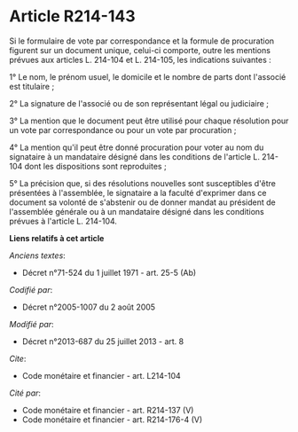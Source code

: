 # Article R214-143

Si le formulaire de vote par correspondance et la formule de procuration figurent sur un document unique, celui-ci comporte,
outre les mentions prévues aux articles L. 214-104 et L. 214-105, les indications suivantes : 

1° Le nom, le prénom usuel, le domicile et le nombre de parts dont l'associé est titulaire ; 

2° La signature de l'associé ou de son représentant légal ou judiciaire ; 

3° La mention que le document peut être utilisé pour chaque résolution pour un vote par correspondance ou pour un vote par
procuration ; 

4° La mention qu'il peut être donné procuration pour voter au nom du signataire à un mandataire désigné dans les conditions
de l'article L. 214-104 dont les dispositions sont reproduites ; 

5° La précision que, si des résolutions nouvelles sont susceptibles d'être présentées à l'assemblée, le signataire a la
faculté d'exprimer dans ce document sa volonté de s'abstenir ou de donner mandat au président de l'assemblée générale ou à un
mandataire désigné dans les conditions prévues à l'article L. 214-104.

**Liens relatifs à cet article**

_Anciens textes_:

  - Décret n°71-524 du 1 juillet 1971 - art. 25-5 (Ab)

_Codifié par_:

  - Décret n°2005-1007 du 2 août 2005

_Modifié par_:

  - Décret n°2013-687 du 25 juillet 2013 - art. 8

_Cite_:

  - Code monétaire et financier - art. L214-104

_Cité par_:

  - Code monétaire et financier - art. R214-137 (V)
  - Code monétaire et financier - art. R214-176-4 (V)
